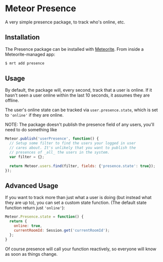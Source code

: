 # Meteor Presence

A very simple presence package, to track who's online, etc.

## Installation

The Presence package can be installed with [Meteorite](https://github.com/oortcloud/meteorite/). From inside a Meteorite-managed app:

``` sh
$ mrt add presence
```

## Usage

By default, the package will, every second, track that a user is online. If it hasn't seen a user online within the last 10 seconds, it assumes they are offline.

The user's online state can be tracked via `user.presence.state`, which is set to `'online'` if they are online. 

NOTE: The package doesn't publish the presence field of any users, you'll need to do something like
```js
Meteor.publish('userPresence', function() {
  // Setup some filter to find the users your logged in user
  // cares about. It's unlikely that you want to publish the 
  // presences of _all_ the users in the system.
  var filter = {}; 
    
  return Meteor.users.find(filter, fields: {'presence.state': true});
});
```

## Advanced Usage

If you want to track more than just what a user is doing (but instead what they are up to), you can set a custom state function. (The default state function return just `'online'`):

```js
Meteor.Presence.state = function() {
  return {
    online: true,
    currentRoomId: Session.get('currentRoomId');
  };
}
```

Of course presence will call your function reactively, so everyone will know as soon as things change.